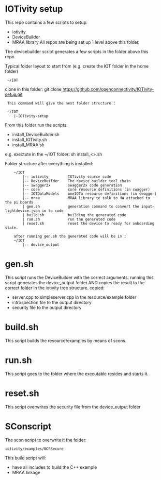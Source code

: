 # IOTivity setup

This repo contains a few scripts to setup:
- Iotivity
- DeviceBuilder
- MRAA library
All repos are being set up 1 level above this folder.

The devicebuilder script generates a few scripts in the folder above this repo.


Typical folder layout to start from (e.g. create the IOT folder in the home folder)
     
     
     ~/IOT
     
clone in this folder:
git clone https://github.com/openconnectivity/IOTivity-setup.git
     
     This command will give the next folder structure :
     
     ~/IOT
        |-IOTivity-setup 
    
From this folder run the scripts:
- install_DeviceBuilder.sh
- install_IOTivity.sh
- install_MRAA.sh

e.g. exectute in the ~/IOT folder: sh install_<>.sh
    
    
Folder structure after everything is installed:
        
        ~/IOT        
            |-- iotivity         IOTivity source code
            |-- DeviceBuilder    The device builder tool chain
            |-- swagger2x        swagger2x code generation
            |-- core             core resource definitions (in swagger)
            |-- IOTDataModels    oneIOTa resource definitions (in swagger)
            |-- mraa             MRAA library to talk to HW attached to the pi boards
            | gen.sh             generation command to convert the input-lightdevice.json in to code
            | build.sh           building the generated code
            | run.sh             run the generated code
            | reset.sh           reset the device to ready for onboarding state.
        
        after running gen.sh the generated code will be in : 
        ~/IOT        
            |-- device_output
        
# gen.sh
This script runs the DeviceBuilder with the correct arguments.
running this script generates the device_output folder AND copies the result to the correct folder in the iotivity tree structure.
copied:
- server.cpp to simpleserver.cpp in the resource/example folder
- introspection file to the output directory
- security file to the output directory

# build.sh
This script builds the resource/examples by means of scons.

# run.sh
This script goes to the folder where the executable resides and starts it.

# reset.sh
This script overwrites the security file from the device_output folder



# SConscript

The scon script to overwrite it the folder:

```iotivity/examples/OCFSecure```

This build script will:
- have all includes to build the C++ example 
- MRAA linkage

